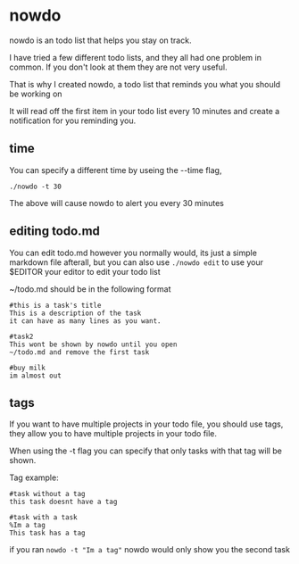 # nowdo
nowdo is an todo list that helps you stay on track.

I have tried a few different todo lists, and they all had one problem in common. If you don't look at them they are not very useful.

That is why I created nowdo, a todo list that reminds you what you should
be working on

It will read off the first item in your todo list every 10 minutes and 
create a notification for you reminding you.

## time
You can specify a different time by useing the --time flag,
``` 
./nowdo -t 30
```
The above will cause nowdo to alert you every 30 minutes

## editing todo.md
You can edit todo.md however you normally would, its just a simple markdown
file afterall, but you can also use `./nowdo edit` to use your $EDITOR your editor to edit your todo list


~/todo.md should be in the following format

```
#this is a task's title
This is a description of the task
it can have as many lines as you want.

#task2
This wont be shown by nowdo until you open
~/todo.md and remove the first task

#buy milk
im almost out
```

## tags
If you want to have multiple projects in your todo file, you should use tags, they allow you to have multiple projects in your todo file.

When using the -t flag you can specify that only tasks with that tag 
will be shown.

Tag example:
```
#task without a tag
this task doesnt have a tag

#task with a task
%Im a tag
This task has a tag
```
if you ran `nowdo -t "Im a tag"` nowdo would only show you the second task
